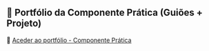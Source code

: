 ## 📁 Portfólio da Componente Prática (Guiões + Projeto)

🔗 [Aceder ao portfólio - Componente Prática](https://uapt33090-my.sharepoint.com/:f:/g/personal/dinis_aoliveira_ua_pt/Eu3Oir5cbMxEjKX7ar7S7A8BWXx20kRqjGyMVEUfTrZ38A?e=BLKjQV)

